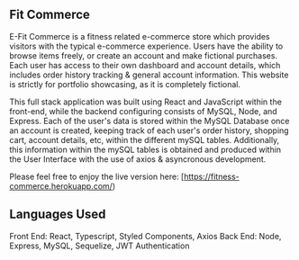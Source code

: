 ## Fit Commerce

E-Fit Commerce is a fitness related e-commerce store which provides visitors with the typical e-commerce experience. Users have the ability to browse items freely, or create an account and make fictional purchases. Each user has access to their own dashboard and account details, which includes order history tracking & general account information. This website is strictly for portfolio showcasing, as it is completely fictional.

This full stack application was built using React and JavaScript within the front-end, while the backend configuring consists of MySQL, Node, and Express. Each of the user's data is stored within the MySQL Database once an account is created, keeping track of each user's order history, shopping cart, account details, etc, within the different mySQL tables. Additionally, this information within the mySQL tables is obtained and produced within the User Interface with the use of axios & asyncronous development.

Please feel free to enjoy the live version here: [https://fitness-commerce.herokuapp.com/)

## Languages Used

Front End: React, Typescript, Styled Components, Axios
Back End: Node, Express, MySQL, Sequelize, JWT Authentication
